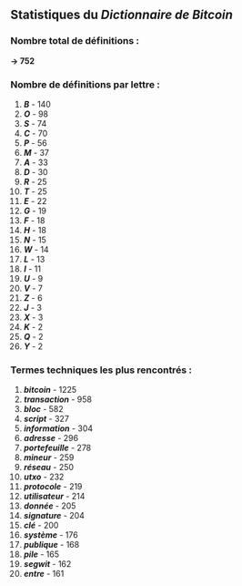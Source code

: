 ## Statistiques du *Dictionnaire de Bitcoin*

### Nombre total de définitions : 
**-> 752**

### Nombre de définitions par lettre :
1. ***B*** - 140
2. ***O*** - 98
3. ***S*** - 74
4. ***C*** - 70
5. ***P*** - 56
6. ***M*** - 37
7. ***A*** - 33
8. ***D*** - 30
9. ***R*** - 25
10. ***T*** - 25
11. ***E*** - 22
12. ***G*** - 19
13. ***F*** - 18
14. ***H*** - 18
15. ***N*** - 15
16. ***W*** - 14
17. ***L*** - 13
18. ***I*** - 11
19. ***U*** - 9
20. ***V*** - 7
21. ***Z*** - 6
22. ***J*** - 3
23. ***X*** - 3
24. ***K*** - 2
25. ***Q*** - 2
26. ***Y*** - 2

### Termes techniques les plus rencontrés :
1. ***bitcoin*** - 1225
2. ***transaction*** - 958
3. ***bloc*** - 582
4. ***script*** - 327
5. ***information*** - 304
6. ***adresse*** - 296
7. ***portefeuille*** - 278
8. ***mineur*** - 259
9. ***réseau*** - 250
10. ***utxo*** - 232
11. ***protocole*** - 219
12. ***utilisateur*** - 214
13. ***donnée*** - 205
14. ***signature*** - 204
15. ***clé*** - 200
16. ***système*** - 176
17. ***publique*** - 168
18. ***pile*** - 165
19. ***segwit*** - 162
20. ***entre*** - 161
